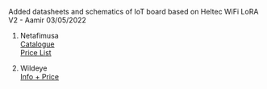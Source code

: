 Added datasheets and schematics of IoT board based on Heltec WiFi LoRA V2 - Aamir 03/05/2022

1. Netafimusa </br>
[Catalogue](https://www.netafim.com/49d7a5/contentassets/782a776f654f42c2ae298160bdf11067/digital-farming-catalog---june-2020-online.pdf) </br>
[Price List](https://www.netafimusa.com/49c32b/globalassets/literature-usa/pl-2021/updates-129/digital-farming-price-list-010421.pdf) </br>

2. Wildeye </br>
[Info + Price](https://smarterirrigation.com.au/wp-content/uploads/2020/12/IrrigationSchedulingTechnologies_book_V4.pdf) </br>
